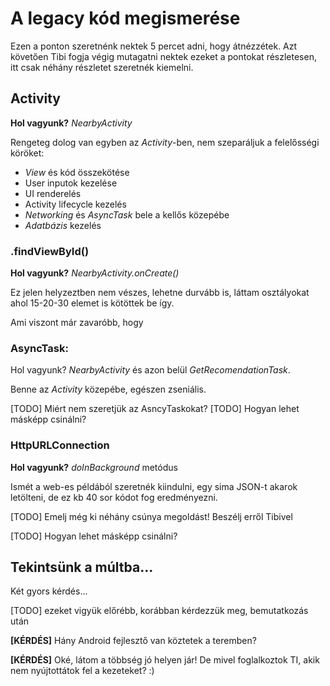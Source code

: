 # A legacy kód megismerése

Ezen a ponton szeretnénk nektek 5 percet adni, hogy átnézzétek. Azt követően Tibi fogja végig mutagatni nektek ezeket a pontokat részletesen, itt csak néhány részletet szeretnék kiemelni. 

## Activity

**Hol vagyunk?** *NearbyActivity*

Rengeteg dolog van egyben az *Activity*-ben, nem szeparáljuk a felelősségi köröket:

* *View* és kód összekötése
* User inputok kezelése
* UI renderelés
* Activity lifecycle kezelés
* *Networking* és *AsyncTask* bele a kellős közepébe
* *Adatbázis* kezelés

### .findViewById()

**Hol vagyunk?** *NearbyActivity.onCreate()*

Ez jelen helyzeztben nem vészes, lehetne durvább is, láttam osztályokat ahol 15-20-30 elemet is kötöttek be így. 

Ami viszont már zavaróbb, hogy 

### AsyncTask:

Hol vagyunk? *NearbyActivity* és azon belül *GetRecomendationTask*.

Benne az *Activity* közepébe, egészen zseniális.

[TODO] Miért nem szeretjük az AsncyTaskokat? [TODO] Hogyan lehet másképp csinálni?

### HttpURLConnection

**Hol vagyunk?** *doInBackground* metódus

Ismét a web-es példából szeretnék kiindulni, egy sima JSON-t akarok letölteni, de ez kb 40 sor kódot fog eredményezni.

[TODO] Emelj még ki néhány csúnya megoldást! Beszélj erről Tibivel 

[TODO] Hogyan lehet másképp csinálni?

## Tekintsünk a múltba...

Két gyors kérdés... 


[TODO] ezeket vigyük előrébb, korábban kérdezzük meg, bemutatkozás után 

**[KÉRDÉS]** Hány Android fejlesztő van köztetek a teremben? 

**[KÉRDÉS]** Oké, látom a többség jó helyen jár! De mivel foglalkoztok TI, akik nem nyújtottátok fel a kezeteket? :)